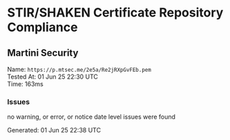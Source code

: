 # STIR/SHAKEN Certificate Repository Compliance

## Martini Security

Name: `https://p.mtsec.me/2e5a/Re2jRXpGvFEb.pem`\
Tested At: 01 Jun 25 22:30 UTC\
Time: 163ms

### Issues

no warning, or error, or notice date level issues were found

Generated: 01 Jun 25 22:38 UTC